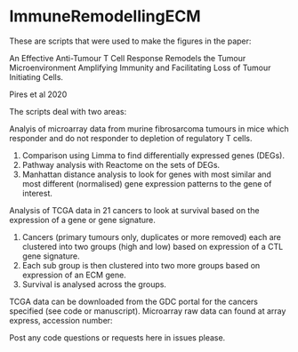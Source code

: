 # ImmuneRemodellingECM
These are scripts that were used to make the figures in the paper:

An Effective Anti-Tumour T Cell Response Remodels the Tumour Microenvironment Amplifying Immunity and Facilitating Loss of Tumour Initiating Cells.

Pires et al 2020

The scripts deal with two areas:

Analyis of microarray data from murine fibrosarcoma tumours in mice which responder and do not responder to depletion of regulatory T cells.
1. Comparison using Limma to find differentially expressed genes (DEGs).
2. Pathway analysis with Reactome on the sets of DEGs.
3. Manhattan distance analysis to look for genes with most similar and most different (normalised) gene expression patterns to the gene of interest.

Analysis of TCGA data in 21 cancers to look at survival based on the expression of a gene or gene signature.
1. Cancers (primary tumours only, duplicates or more removed) each are clustered into two groups (high and low) based on expression of a CTL gene signature.
2. Each sub group is then clustered into two more groups based on expression of an ECM gene.
3. Survival is analysed across the groups.

TCGA data can be downloaded from the GDC portal for the cancers specified (see code or manuscript).
Microarray raw data can found at array express, accession number:


Post any code questions or requests here in issues please.

